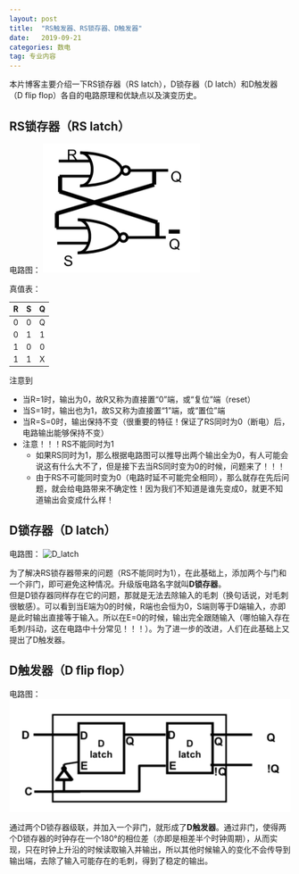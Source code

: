 ```yaml
---
layout: post
title:  "RS触发器、RS锁存器、D触发器"
date:   2019-09-21
categories: 数电
tag: 专业内容
---
```


本片博客主要介绍一下RS锁存器（RS latch），D锁存器（D latch）和D触发器（D flip flop）各自的电路原理和优缺点以及演变历史。

## RS锁存器（RS latch）

电路图：
![SR_latch](./img/dlatch_dff/SR_latch.png)

真值表：

| R | S | Q |
|:-:|:-:|:-:|
| 0 | 0 | Q |
| 0 | 1 | 1 |
| 1 | 0 | 0 |
| 1 | 1 | X |

注意到

* 当R=1时，输出为0，故R又称为直接置“0”端，或“复位”端（reset）
* 当S=1时，输出也为1，故S又称为直接置“1”端，或“置位”端
* 当R=S=0时，输出保持不变（很重要的特征！保证了RS同时为0（断电）后，电路输出能够保持不变）
* 注意！！！RS不能同时为1
  * 如果RS同时为1，那么根据电路图可以推导出两个输出全为0，有人可能会说这有什么大不了，但是接下去当RS同时变为0的时候，问题来了！！！
  * 由于RS不可能同时变为0（电路时延不可能完全相同），那么就存在先后问题，就会给电路带来不确定性！因为我们不知道是谁先变成0，就更不知道输出会变成什么样！

## D锁存器（D latch）

电路图：
![D_latch](https://xkw-blog-1256608980.cos.ap-guangzhou.myqcloud.com/D_latch.png)


为了解决RS锁存器带来的问题（RS不能同时为1），在此基础上，添加两个与门和一个非门，即可避免这种情况。升级版电路名字就叫**D锁存器**。  
但是D锁存器同样存在它的问题，那就是无法去除输入的毛刺（换句话说，对毛刺很敏感）。可以看到当E端为0的时候，R端也会恒为0，S端则等于D端输入，亦即是此时输出直接等于输入。所以在E=0的时候，输出完全跟随输入（哪怕输入存在毛刺/抖动，这在电路中十分常见！！！）。为了进一步的改进，人们在此基础上又提出了D触发器。

## D触发器（D flip flop）

电路图：
![DFF](./img/dlatch_dff/dff.png)

通过两个D锁存器级联，并加入一个非门，就形成了**D触发器**。通过非门，使得两个D锁存器的时钟存在一个180°的相位差（亦即是相差半个时钟周期），从而实现，只在时钟上升沿的时候读取输入并输出，所以其他时候输入的变化不会传导到输出端，去除了输入可能存在的毛刺，得到了稳定的输出。
